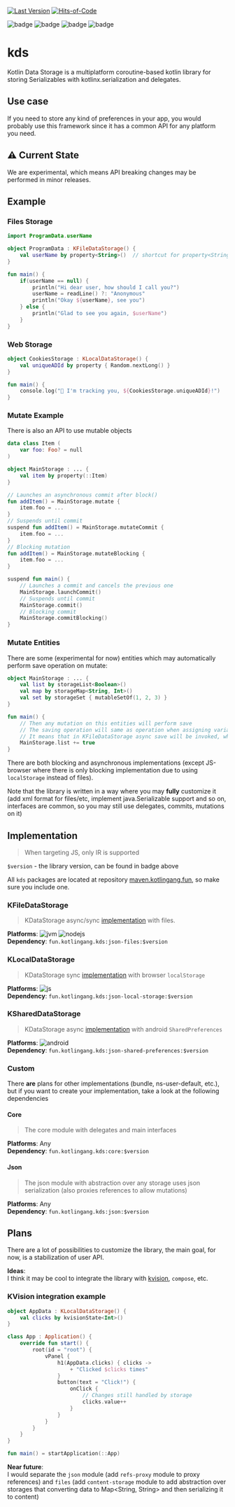 [![Last Version](https://badge.kotlingang.fun/maven/fun/kotlingang/kds/core/)](https://maven.kotlingang.fun/fun/kotlingang/kds/)
[![Hits-of-Code](https://hitsofcode.com/github/kotlingang/kds)](https://hitsofcode.com/view/github/kotlingang/kds) <br>

![badge][badge-nodejs]
![badge][badge-js]
![badge][badge-jvm]
![badge][badge-android]

# kds

Kotlin Data Storage is a multiplatform coroutine-based kotlin library for storing Serializables with kotlinx.serialization and delegates.

## Use case
If you need to store any kind of preferences in your app, you would probably use this framework since it has a common API for any platform you need.

## ⚠️ Current State
We are experimental, which means API breaking changes may be performed in minor releases.

## Example

### Files Storage
```kotlin
import ProgramData.userName

object ProgramData : KFileDataStorage() {
    val userName by property<String>()  // shortcut for property<String?> { null }
}

fun main() {
    if(userName == null) {
        println("Hi dear user, how should I call you?")
        userName = readLine() ?: "Anonymous"
        println("Okay ${userName}, see you")
    } else {
        println("Glad to see you again, $userName")
    }
}
```

### Web Storage
```kotlin
object CookiesStorage : KLocalDataStorage() {
    val uniqueADId by property { Random.nextLong() }
}

fun main() {
    console.log("🙈 I'm tracking you, ${CookiesStorage.uniqueADId}!")
}
```

### Mutate Example
There is also an API to use mutable objects
```kotlin
data class Item (
    var foo: Foo? = null
)

object MainStorage : ... {
    val item by property(::Item)
}

// Launches an asynchronous commit after block()
fun addItem() = MainStorage.mutate {
    item.foo = ...
}
// Suspends until commit
suspend fun addItem() = MainStorage.mutateCommit {
    item.foo = ...
}
// Blocking mutation
fun addItem() = MainStorage.mutateBlocking {
    item.foo = ...
}

suspend fun main() {
    // Launches a commit and cancels the previous one
    MainStorage.launchCommit()
    // Suspends until commit
    MainStorage.commit()
    // Blocking commit
    MainStorage.commitBlocking()
}
```

### Mutate Entities
There are some (experimental for now) entities which may automatically perform save operation on mutate:
```kotlin
object MainStorage : ... {
    val list by storageList<Boolean>()
    val map by storageMap<String, Int>()
    val set by storageSet { mutableSetOf(1, 2, 3) }
}

fun main() {
    // Then any mutation on this entities will perform save
    // The saving operation will same as operation when assigning variable to new value
    // It means that in KFileDataStorage async save will be invoked, while in KLocalDataStorage blocking `put` method
    MainStorage.list += true
}
```

There are both blocking and asynchronous implementations (except JS-browser where there is only blocking implementation due to using `localStorage` instead of files).

Note that the library is written in a way where you may **fully** customize it (add xml format for files/etc, implement java.Serializable support and so on, interfaces are common, so you may still use delegates, commits, mutations on it)

## Implementation
> When targeting JS, only IR is supported

`$version` - the library version, can be found in badge above <br>

All `kds` packages are located at repository [maven.kotlingang.fun](https://maven.kotlingang.fun/fun/kotlingang/kds), so make sure you include one.

### KFileDataStorage
> KDataStorage async/sync [implementation](json/json-files) with files.

**Platforms**: ![jvm][badge-jvm] ![nodejs][badge-nodejs] <br>
**Dependency**: `fun.kotlingang.kds:json-files:$version`

### KLocalDataStorage
> KDataStorage sync [implementation](json/json-local-storage) with browser `localStorage`

**Platforms**: ![js][badge-js] <br>
**Dependency**: `fun.kotlingang.kds:json-local-storage:$version`

### KSharedDataStorage
> KDataStorage async [implementation](json/json-shared-preferences) with android `SharedPreferences`

**Platforms**: ![android][badge-android] <br>
**Dependency**: `fun.kotlingang.kds:json-shared-preferences:$version`

### Custom
There **are** plans for other implementations (bundle, ns-user-default, etc.), but if you want to create your implementation, take a look at the following dependencies

#### Core
> The core module with delegates and main interfaces

**Platforms**: Any <br>
**Dependency**: `fun.kotlingang.kds:core:$version`

#### Json
> The json module with abstraction over any storage uses json serialization (also proxies references to allow mutations)

**Platforms**: Any<br>
**Dependency**: `fun.kotlingang.kds:json:$version`

## Plans
There are a lot of possibilities to customize the library, the main goal, for now, is a stabilization of user API.

**Ideas**: <br>
I think it may be cool to integrate the library with [kvision](https://github.com/rjaros/kvision), `compose`, etc.
### KVision integration example

```kotlin
object AppData : KLocalDataStorage() {
    val clicks by kvisionState<Int>()
}

class App : Application() {
    override fun start() {
        root(id = "root") {
            vPanel {
                h1(AppData.clicks) { clicks ->
                    + "Clicked $clicks times"
                }
                button(text = "Click!") {
                    onClick {
                        // Changes still handled by storage
                        clicks.value++ 
                    }
                }
            }
        }
    }
}

fun main() = startApplication(::App)
```

**Near future**: <br>
I would separate the `json` module (add `refs-proxy` module to proxy references) and `files` (add `content-storage` module to add abstraction over storages that converting data to Map<String, String> and then serializing it to content)

[badge-android]: http://img.shields.io/badge/platform-android-6EDB8D.svg?style=flat
[badge-ios]: http://img.shields.io/badge/platform-ios-CDCDCD.svg?style=flat
[badge-js]: http://img.shields.io/badge/platform-js-F8DB5D.svg?style=flat
[badge-nodejs]: http://img.shields.io/badge/platform-nodejs-68a063.svg?style=flat
[badge-jvm]: http://img.shields.io/badge/platform-jvm-DB413D.svg?style=flat
[badge-linux]: http://img.shields.io/badge/platform-linux-2D3F6C.svg?style=flat
[badge-windows]: http://img.shields.io/badge/platform-windows-4D76CD.svg?style=flat
[badge-mac]: http://img.shields.io/badge/platform-macos-111111.svg?style=flat
[badge-watchos]: http://img.shields.io/badge/platform-watchos-C0C0C0.svg?style=flat
[badge-tvos]: http://img.shields.io/badge/platform-tvos-808080.svg?style=flat
[badge-wasm]: https://img.shields.io/badge/platform-wasm-624FE8.svg?style=flat
